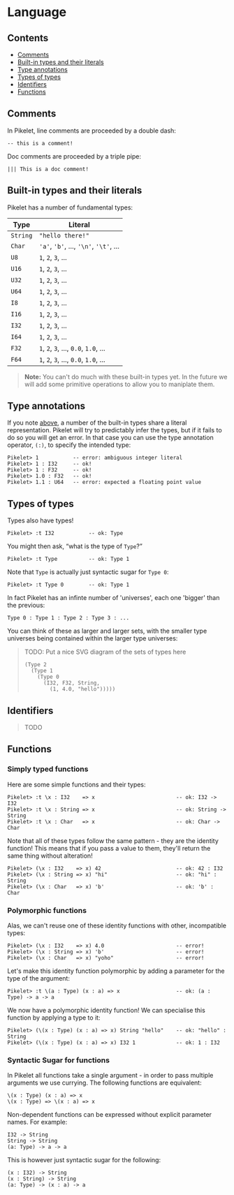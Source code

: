 # Language

## Contents

- [Comments](#comments)
- [Built-in types and their literals](#built-in-types-and-their-literals)
- [Type annotations](#type-annotations)
- [Types of types](#types-of-types)
- [Identifiers](#identifiers)
- [Functions](#functions)

## Comments

In Pikelet, line comments are proceeded by a double dash:

```pikelet
-- this is a comment!
```

Doc comments are proceeded by a triple pipe:

```pikelet
||| This is a doc comment!
```

## Built-in types and their literals

Pikelet has a number of fundamental types:

| Type     | Literal                                |
|----------|----------------------------------------|
| `String` | `"hello there!"`                       |
| `Char`   | `'a'`, `'b'`, ..., `'\n'`, `'\t'`, ... |
| `U8`     | `1`, `2`, `3`, ...                     |
| `U16`    | `1`, `2`, `3`, ...                     |
| `U32`    | `1`, `2`, `3`, ...                     |
| `U64`    | `1`, `2`, `3`, ...                     |
| `I8`     | `1`, `2`, `3`, ...                     |
| `I16`    | `1`, `2`, `3`, ...                     |
| `I32`    | `1`, `2`, `3`, ...                     |
| `I64`    | `1`, `2`, `3`, ...                     |
| `F32`    | `1`, `2`, `3`, ..., `0.0`, `1.0`, ...  |
| `F64`    | `1`, `2`, `3`, ..., `0.0`, `1.0`, ...  |

> **Note:** You can't do much with these built-in types yet. In the future we
> will add some primitive operations to allow you to maniplate them.

## Type annotations

If you note [above](#built-in-types-and-their-literals), a number of the
built-in types share a literal representation. Pikelet will try to predictably
infer the types, but if it fails to do so you will get an error. In that case
you can use the type annotation operator, `(:)`, to specify the intended type:

```pikelet
Pikelet> 1           -- error: ambiguous integer literal
Pikelet> 1 : I32     -- ok!
Pikelet> 1 : F32     -- ok!
Pikelet> 1.0 : F32   -- ok!
Pikelet> 1.1 : U64   -- error: expected a floating point value
```

## Types of types

Types also have types!

```
Pikelet> :t I32           -- ok: Type
```

You might then ask, “what is the type of `Type`?”

```
Pikelet> :t Type          -- ok: Type 1
```

Note that `Type` is actually just syntactic sugar for `Type 0`:

```
Pikelet> :t Type 0        -- ok: Type 1
```

In fact Pikelet has an infinte number of 'universes', each one 'bigger' than the
previous:

```
Type 0 : Type 1 : Type 2 : Type 3 : ...
```

You can think of these as larger and larger sets, with the smaller type
universes being contained within the larger type universes:

> TODO: Put a nice SVG diagram of the sets of types here
>
> ```
> (Type 2
>   (Type 1
>     (Type 0
>       (I32, F32, String,
>         (1, 4.0, "hello")))))
> ```

## Identifiers

> TODO

## Functions

### Simply typed functions

Here are some simple functions and their types:

```
Pikelet> :t \x : I32    => x                          -- ok: I32 -> I32
Pikelet> :t \x : String => x                          -- ok: String -> String
Pikelet> :t \x : Char   => x                          -- ok: Char -> Char
```

Note that all of these types follow the same pattern - they are the identity
function! This means that if you pass a value to them, they'll return the same
thing without alteration!

```
Pikelet> (\x : I32    => x) 42                        -- ok: 42 : I32
Pikelet> (\x : String => x) "hi"                      -- ok: "hi" : String
Pikelet> (\x : Char   => x) 'b'                       -- ok: 'b' : Char
```

### Polymorphic functions

Alas, we can't reuse one of these identity functions with other, incompatible
types:

```
Pikelet> (\x : I32    => x) 4.0                       -- error!
Pikelet> (\x : String => x) 'b'                       -- error!
Pikelet> (\x : Char   => x) "yoho"                    -- error!
```

Let's make this identity function polymorphic by adding a parameter for the type
of the argument:

```
Pikelet> :t \(a : Type) (x : a) => x                  -- ok: (a : Type) -> a -> a
```

We now have a polymorphic identity function! We can specialise this function by
applying a type to it:

```
Pikelet> (\(x : Type) (x : a) => x) String "hello"    -- ok: "hello" : String
Pikelet> (\(x : Type) (x : a) => x) I32 1             -- ok: 1 : I32
```

### Syntactic Sugar for functions

In Pikelet all functions take a single argument - in order to pass multiple
arguments we use currying. The following functions are equivalent:

```
\(x : Type) (x : a) => x
\(x : Type) => \(x : a) => x
```

Non-dependent functions can be expressed without explicit parameter names. For
example:

```
I32 -> String
String -> String
(a: Type) -> a -> a
```

This is however just syntactic sugar for the following:

```
(x : I32) -> String
(x : String) -> String
(a: Type) -> (x : a) -> a
```
